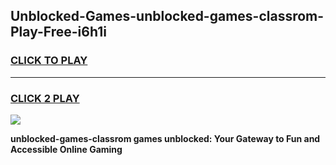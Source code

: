 
## Unblocked-Games-unblocked-games-classrom-Play-Free-i6h1i
<h3>
<a href="https://premium76.site?title=unblocked-games-classrom&ref=17A">CLICK TO PLAY</a></h3>
<hr>

<h3>
<a href="https://premium76.site?title=unblocked-games-classrom&ref=17A">CLICK 2 PLAY</a>
  
</h3>

<a href="https://premium76.site?title=unblocked-games-classrom&ref=17A"><img src="https://clearcache.store/games.png"></a>


**unblocked-games-classrom games unblocked: Your Gateway to Fun and Accessible Online Gaming**
